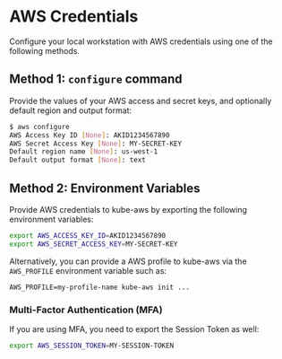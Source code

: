 # AWS Credentials

Configure your local workstation with AWS credentials using one of the following methods.

## Method 1: `configure` command

Provide the values of your AWS access and secret keys, and optionally default region and output format:

```bash
$ aws configure
AWS Access Key ID [None]: AKID1234567890
AWS Secret Access Key [None]: MY-SECRET-KEY
Default region name [None]: us-west-1
Default output format [None]: text
```

## Method 2: Environment Variables

Provide AWS credentials to kube-aws by exporting the following environment variables:

```bash
export AWS_ACCESS_KEY_ID=AKID1234567890
export AWS_SECRET_ACCESS_KEY=MY-SECRET-KEY
```

Alternatively, you can provide a AWS profile to kube-aws via the `AWS_PROFILE` environment variable such as:

```
AWS_PROFILE=my-profile-name kube-aws init ...
```

### Multi-Factor Authentication (MFA)

If you are using MFA, you need to export the Session Token as well:

```bash
export AWS_SESSION_TOKEN=MY-SESSION-TOKEN
```